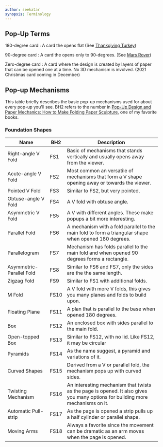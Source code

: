 ```yaml
---
author: seekatar
synopsis: Terminology
---
```


## Pop-Up Terms

180-degree card
: A card the opens flat (See [Thankgiving Turkey](/2021/10/30/thanksgiving-turkey.html))

90-degree card
: A card the opens only to 90-degrees. (See [Mars Rover](/2021/03/28/mars-rover.html))

Zero-degree card
: A card where the design is created by layers of paper that can be opened one at a time. No 3D mechanism is involved. (2021 Christmas card coming in December)

## Pop-up Mechanisms

This table briefly describes the basic pop-up mechanisms used for about every pop-up you'll see. BH2 refers to the number in [Pop-Up Design and Paper Mechanics: How to Make Folding Paper Sculpture](/2021/01/01/pop-up-books.html#pop-up-design-and-paper-mechanics:-how-to-make-folding-paper-sculpture), one of my favorite books.

### Foundation Shapes

| Name                     | BH2  | Description                                                                                                                    |
| ------------------------ | ---- | ------------------------------------------------------------------------------------------------------------------------------ |
| Right-angle V Fold       | FS1  | Basic of mechanisms that stands vertically and usually opens away from the viewer.                                             |
| Acute-angle V Fold       | FS2  | Most common an versatile of mechanisms that form a V shape opening away or towards the viewer.                                 |
| Pointed V Fold           | FS3  | Similar to FS2, but very pointed.                                                                                              |
| Obtuse-angle V Fold      | FS4  | A V fold with obtuse angle.                                                                                                    |
| Asymmetric V Fold        | FS5  | A V with different angles. These make popups a bit more interesting.                                                           |
| Parallel Fold            | FS6  | A mechanism with a fold parallel to the main fold to form a triangular shape when opened 180 degrees.                          |
| Parallelogram            | FS7  | Mechanism has folds parallel to the main fold and when opened 90 degrees forms a rectangle.                                    |
| Asymmetric-Parallel Fold | FS8  | Similar to FS6 and FS7, only the sides are the the same length.                                                                |
| Zigzag Fold              | FS9  | Similar to FS1 with additional folds.                                                                                          |
| M Fold                   | FS10 | A V fold with more V folds, this gives you many planes and folds to build upon.                                                |
| Floating Plane           | FS11 | A plan that is parallel to the base when opened 180 degrees.                                                                   |
| Box                      | FS12 | An enclosed box with sides parallel to the main fold.                                                                          |
| Open-topped Box          | FS13 | Similar to FS12, with no lid. Like FS12, it may be circular                                                                    |
| Pyramids                 | FS14 | As the name suggest, a pyramid and variations of it.                                                                           |
| Curved Shapes            | FS15 | Derived from a V or parallel fold, the mechanism pops up with curved sides.                                                    |
| Twisting Mechanism       | FS16 | An interesting mechanism that twists as the page is opened. It also gives you many options for building more mechanisms on it. |
| Automatic Pull-strip     | FS17 | As the page is opened a strip pulls up a half cylinder or parallel shape.                                                      |
| Moving Arms              | FS18 | Always a favorite since the movement can be dramatic as an arm moves when the page is opened.                                  |
